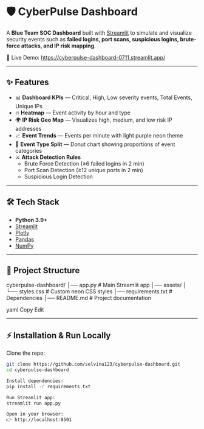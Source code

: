 # 🛡️ CyberPulse Dashboard

A **Blue Team SOC Dashboard** built with [Streamlit](https://streamlit.io/) to simulate and visualize security events such as **failed logins, port scans, suspicious logins, brute-force attacks, and IP risk mapping**.

🚀 Live Demo: 
https://cyberpulse-dashboard-0711.streamlit.app/

---

## ✨ Features

- 📊 **Dashboard KPIs** — Critical, High, Low severity events, Total Events, Unique IPs  
- 🔥 **Heatmap** — Event activity by hour and type  
- 🌍 **IP Risk Geo Map** — Visualizes high, medium, and low risk IP addresses  
- 📈 **Event Trends** — Events per minute with light purple neon theme  
- 🍩 **Event Type Split** — Donut chart showing proportions of event categories  
- ⚔️ **Attack Detection Rules**  
  - Brute Force Detection (≥6 failed logins in 2 min)  
  - Port Scan Detection (≥12 unique ports in 2 min)  
  - Suspicious Login Detection  

---

## 🛠️ Tech Stack

- **Python 3.9+**
- [Streamlit](https://streamlit.io/)
- [Plotly](https://plotly.com/python/)
- [Pandas](https://pandas.pydata.org/)
- [NumPy](https://numpy.org/)

---

## 📂 Project Structure

cyberpulse-dashboard/
│── app.py # Main Streamlit app
│── assets/
│ └── styles.css # Custom neon CSS styles
│── requirements.txt # Dependencies
│── README.md # Project documentation

yaml
Copy
Edit

---

## ⚡ Installation & Run Locally

 Clone the repo:
   ```bash 
   git clone https://github.com/selvina123/cyberpulse-dashboard.git
   cd cyberpulse-dashboard

Install dependencies:
pip install -r requirements.txt

Run Streamlit app:
streamlit run app.py

Open in your browser:
👉 http://localhost:8501
